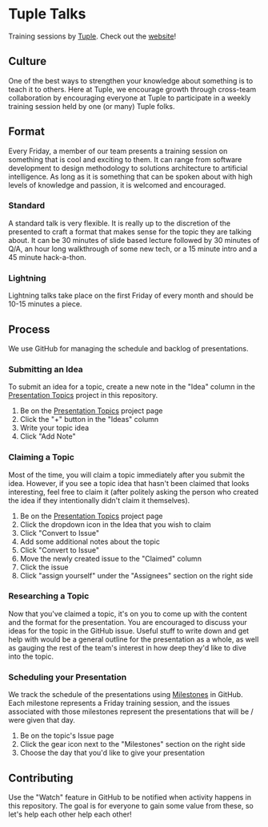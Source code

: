 # Tuple Talks

Training sessions by [Tuple](http://wearetuple.co/). Check out the [website](https://tupleaustin.github.io/talks/)!

## Culture

One of the best ways to strengthen your knowledge about something is to teach it to others. Here at Tuple, we encourage growth through cross-team collaboration by encouraging everyone at Tuple to participate in a weekly training session held by one (or many) Tuple folks.

## Format

Every Friday, a member of our team presents a training session on something that is cool and exciting to them. It can range from software development to design methodology to solutions architecture to artificial intelligence. As long as it is something that can be spoken about with high levels of knowledge and passion, it is welcomed and encouraged.

### Standard

A standard talk is very flexible. It is really up to the discretion of the presented to craft a format that makes sense for the topic they are talking about. It can be 30 minutes of slide based lecture followed by 30 minutes of Q/A, an hour long walkthrough of some new tech, or a 15 minute intro and a 45 minute hack-a-thon.

### Lightning

Lightning talks take place on the first Friday of every month and should be 10-15 minutes a piece.

## Process

We use GitHub for managing the schedule and backlog of presentations.

### Submitting an Idea

To submit an idea for a topic, create a new note in the "Idea" column in the [Presentation Topics](https://github.com/TupleAustin/talks/projects/1) project in this repository.

1. Be on the [Presentation Topics](https://github.com/TupleAustin/talks/projects/1) project page
2. Click the "+" button in the "Ideas" column
3. Write your topic idea
4. Click "Add Note"

### Claiming a Topic

Most of the time, you will claim a topic immediately after you submit the idea. However, if you see a topic idea that hasn't been claimed that looks interesting, feel free to claim it (after politely asking the person who created the idea if they intentionally didn't claim it themselves).

1. Be on the [Presentation Topics](https://github.com/TupleAustin/talks/projects/1) project page
2. Click the dropdown icon in the Idea that you wish to claim
3. Click "Convert to Issue"
4. Add some additional notes about the topic
5. Click "Convert to Issue"
6. Move the newly created issue to the "Claimed" column
7. Click the issue
8. Click "assign yourself" under the "Assignees" section on the right side

### Researching a Topic

Now that you've claimed a topic, it's on you to come up with the content and the format for the presentation. You are encouraged to discuss your ideas for the topic in the GitHub issue. Useful stuff to write down and get help with would be a general outline for the presentation as a whole, as well as gauging the rest of the team's interest in how deep they'd like to dive into the topic.

### Scheduling your Presentation

We track the schedule of the presentations using [Milestones](https://github.com/TupleAustin/talks/milestones?direction=asc&sort=due_date&state=open) in GitHub. Each milestone represents a Friday training session, and the issues associated with those milestones represent the presentations that will be / were given that day.

1. Be on the topic's Issue page
2. Click the gear icon next to the "Milestones" section on the right side
3. Choose the day that you'd like to give your presentation

## Contributing

Use the "Watch" feature in GitHub to be notified when activity happens in this repository. The goal is for everyone to gain some value from these, so let's help each other help each other!
